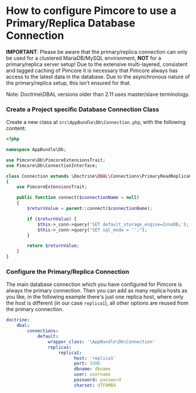 
# How to configure Pimcore to use a Primary/Replica Database Connection 
**IMPORTANT**: Please be aware that the primary/replica connection can only be used for a clustered MariaDB/MySQL environment, **NOT** 
for a primary/replica server setup! Due to the extensive multi-layered, consistent and tagged caching of Pimcore
it is necessary that Pimcore always has access to the latest data in the database. Due to the asynchronous nature 
of the primary/replica setup, this isn't ensured for that.

Note: Doctrine\DBAL versions older than 2.11 uses master/slave terminology.

### Create a Project specific Database Connection Class 

Create a new class at `src\AppBundle\Db\Connection.php`, with the following content: 

```php
<?php

namespace AppBundle\Db;

use Pimcore\Db\PimcoreExtensionsTrait;
use Pimcore\Db\ConnectionInterface;

class Connection extends \Doctrine\DBAL\Connections\PrimaryReadReplicaConnection implements ConnectionInterface
{
    use PimcoreExtensionsTrait;

    public function connect($connectionName = null)
    {
        $returnValue = parent::connect($connectionName);

        if ($returnValue) {
            $this->_conn->query('SET default_storage_engine=InnoDB;');
            $this->_conn->query("SET sql_mode = '';");
        }

        return $returnValue;
    }
}
```


### Configure the Primary/Replica Connection

The main database connection which you have configured for Pimcore is always the primary connection. 
Then you can add as many replica hosts as you like, in the following example there's just one replica host, 
where only the host is different (in our case `replica1`), all other options are reused from the primary connection. 

```yml
doctrine:
    dbal:
        connections:
            default:
                wrapper_class: '\AppBundle\Db\Connection'
                replicas:
                    replica1:
                          host: 'replica1'
                          port: 3306
                          dbname: dbname
                          user: username
                          password: password
                          charset: UTF8MB4
```
